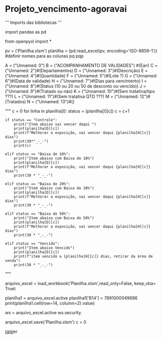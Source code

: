 # Projeto_vencimento-agoravai
'''
Imports das bibliotecas
'''

import pandas as pd

from openpyxl import *



pv = ('Planilha.xlsm')
planilha = (pd.read_excel(pv, encoding='ISO-8859-1'))
#definir nomes para as colunas pq pqp

A = ("Unnamed: 0")
B =	("ACOMPANHAMENTO                 DE VALIDADES") #(Ean)
C =	("Unnamed: 2")#(Departamentos)
D =	("Unnamed: 3")#(Descrição)
E =	("Unnamed: 4")#(Quantidade)
F =	("Unnamed: 5")#(Lote ?)
G =	("Unnamed: 6")#(Data de validade)
H =	("Unnamed: 7")#(Dias para vencimento)
I =	("Unnamed: 8")#(Status (10 ou 20 ou 50 de desconto ou vencido))
J =	("Unnamed: 9")#(Tratado ou não)
K =	("Unnamed: 10")#(Sem tratativa/tipo ???)
L =	("Unnamed: 11")#(Sem tratativa QTD ???)
M =	("Unnamed: 12")#(Tratados)
N =	("Unnamed: 13")#()



"""
c = 0
for linha in planilha[I]:
    status = (planilha[I][c])
    c = c+1

    if status == "Controle":
        print("Item abaixo vai vencer daqui ")
        print(planilha[D][c])
        print(f"Melhorar a exposição, vai vencer daqui {planilha[H][c]} dias")
        print(30*"_-_-")
        print(c)

    elif status == "Baixa de 10%":
        print("Item abaixo com Baixa de 10%")
        print(planilha[D][c])
        print(f"Melhorar a exposição, vai vencer daqui {planilha[H][c]} dias")
        print(30 * "_-_-")

    elif status == "Baixa de 20%":
        print("Item abaixo com Baixa de 20%")
        print(planilha[D][c])
        print(f"Melhorar a exposição, vai vencer daqui {planilha[H][c]} dias")
        print(30 * "_-_-")

    elif status == "Baixa de 50%":
        print("Item abaixo com Baixa de 50%")
        print(planilha[D][c])
        print(f"Melhorar a exposição, vai vencer daqui {planilha[H][c]} dias")
        print(30 * "_-_-")

    elif status == "Vencido":
        print("Item abaixo Vencido")
        print(planilha[D][c])
        print(f"item vencido a {planilha[H][c]} dias, retirar da área de venda")
        print(30 * "_-_-")

"""



arquivo_excel = load_workbook('Planilha.xlsm',read_only=False, keep_vba= True)

planilha1 = arquivo_excel.active
planilha1['B14'] = 7891000049686
print(planilha1.cell(row=14, column=2).value)

ws = arquivo_excel.active
ws.security.

arquivo_excel.save('Planilha.xlsm')
c = 0

jgjgjer



